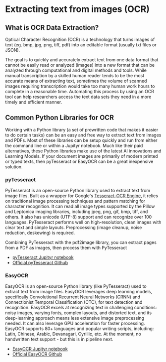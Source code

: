 # Extracting text from images (OCR)

## What is OCR Data Extraction?
Optical Character Recognition (OCR) is a technology that turns images of text (eg. bmp, jpg, png, tiff, pdf) into an editable format (usually txt files or JSON).

The goal is to quickly and accurately extract text from one data format that cannot be easily read or analyzed (images) into a new format that can be analyzed through computational and digital methods and tools. While manual transcription by a skilled human reader tends to be the most accurate means of extracting text, sometimes the volume of scanned images requiring transcription would take too many human work hours to complete in a reasonable time. Automating this process by using an OCR tool can help researchers access the text data sets they need in a more timely and efficient manner. 

## Common Python Libraries for OCR
Working with a Python library (a set of prewritten code that makes it easier to do certain tasks) can be an easy and free way to extract text from images and PDFs. Most of these libraries can be setup quickly and run from either the command line or within a Jupityr notebook. Much like their paid alternatives, these Python libraries make use of the latest AI innovations and Learning Models. If your document images are primarily of modern printed or typed texts, then pyTesseract or EasyOCR can be a great inexpensive solution.

### pyTesseract
PyTesseract is an open-source Python library used to extract text from image files. Built as a wrapper for Google's [Tesseract-OCR Engine](https://github.com/tesseract-ocr/tesseract), it relies on traditional image processing techniques and pattern matching for character recognition. It can read all image types supported by the Pillow and Leptonica imaging libraries, including jpeg, png, gif, bmp, tiff, and others. It also has unicode (UTF-8) support and can recognize over 100 languages. PyTesseract performs well on high-resolution, clean images with clear text and simple layouts. Preprocessing (image cleanup, noise reduction, deskewing) is required.

Combining PyTesseract with the pdf2image library, you can extract pages from a PDF as images, then process them with PyTesseract
* [pyTesseract Jupityr notebook](demo_pytesseract.ipynb)
* [Official pyTesseract Github](https://pypi.org/project/pytesseract/)

### EasyOCR
EasyOCR is an open-source Python library (like PyTesseract) used to extract text from image files. EasyOCR leverages deep learning models, specifically Convolutional Recurrent Neural Networks (CRNN) and Connectionist Temporal Classification (CTC), for text detection and recognition. EasyOCR excels at recognizing text in challenging conditions: noisy images, varying fonts, complex layouts, and distorted text, and its deep-learning approach means less extensive image preprocessing needed. It can also leverage GPU acceleration for faster processing. EasyOCR supports 80+ languages and popular writing scripts, including: Latin, Chinese, Arabic, Devanagari, Cyrillic, etc. At the moment, no handwritten text support - but this is in pipeline next. 
* [EasyOCR Jupityr notebook](demo_easyocr.ipynb)
* [Official EasyOCR Github](https://github.com/JaidedAI/EasyOCR)

